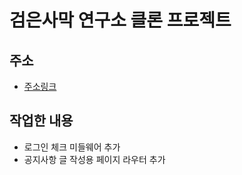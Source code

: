 # 검은사막 연구소 클론 프로젝트

## 주소

- [주소링크](https://github.com/ddock4you/clone-blackdesert-lab)

## 작업한 내용

- 로그인 체크 미들웨어 추가
- 공지사항 글 작성용 페이지 라우터 추가

